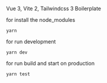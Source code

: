 Vue 3, Vite 2, Tailwindcss 3 Boilerplate

for install the node_modules
```
yarn
```

for run development
```
yarn dev
```

for run build and start on production
```
yarn test
```
